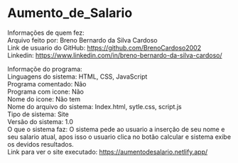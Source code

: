 # Aumento_de_Salario
Informações de quem fez:  
  Arquivo feito por: Breno Bernardo da Silva Cardoso  
  Link de usuario do GitHub: https://github.com/BrenoCardoso2002  
  Linkedin: https://www.linkedin.com/in/breno-bernardo-da-silva-cardoso/

Informaçõe do programa:  
  Linguagens do sistema: HTML, CSS, JavaScript  
  Programa comentado: Não  
  Programa com icone: Não  
  Nome do icone: Não tem  
  Nome do arquivo do sistema: Index.html, sytle.css, script.js  
  Tipo de sistema: Site  
  Versão do sistema: 1.0  
  O que o sistema faz: O sistema pede ao usuario a inserção de seu nome e seu salario atual, apos isso o usuario clica no botão calcular e sistema exibe os devidos resultados.  
  Link para ver o site executado: https://aumentodesalario.netlify.app/

